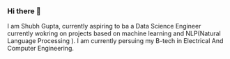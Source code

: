 ### Hi there 👋
I am Shubh Gupta, currently aspiring to ba a Data Science Engineer currently wokring on projects based on machine learning and NLP(Natural Language Processing ). I am currently persuing my B-tech in Electrical And Computer Engineering.
<!--
**shubhgupta2005/shubhgupta2005** is a ✨ _special_ ✨ repository because its `README.md` (this file) appears on your GitHub profile.

Here are some ideas to get you started:

- 🔭 I’m currently working on ...
- 🌱 I’m currently learning ... Machine Learning 
- 👯 I’m looking to collaborate on ...
- 🤔 I’m looking for help with ...
- 💬 Ask me about ...
- 📫 How to reach me: ...... https://www.linkedin.com/in/shubh-gupta-457925251/
- 😄 Pronouns: ...
- ⚡ Fun fact: ...
-->
